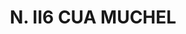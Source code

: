 ---
title: "* N. II6 CUA MUCHEL"
plant-name: "* N. II6 CUA MUCHEL"
plant-number: "116"
plant-xml: "/assets/xml/plant116.xml"
plant-img1: "/assets/img/plant116_verso.jpg"
plant-img2: "/assets/img/plant116.jpg"
plant-title: "* N. II6 CUA MUCHEL"
plant-taxon-link: ""
plant-taxon-content: ""
layout: single-xml
---
